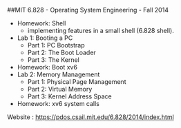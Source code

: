 ##MIT 6.828 - Operating System Engineering - Fall 2014

* Homework: Shell
  - implementing features in a small shell (6.828 shell).
* Lab 1: Booting a PC
  - Part 1: PC Bootstrap
  - Part 2: The Boot Loader
  - Part 3: The Kernel
* Homework: Boot xv6
* Lab 2: Memory Management
  - Part 1: Physical Page Management
  - Part 2: Virtual Memory
  - Part 3: Kernel Address Space
* Homework: xv6 system calls

Website : https://pdos.csail.mit.edu/6.828/2014/index.html

